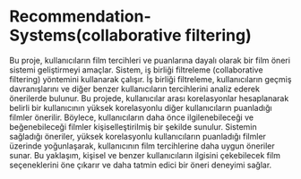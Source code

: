 # Recommendation-Systems(collaborative filtering)

Bu proje, kullanıcıların film tercihleri ve puanlarına dayalı olarak bir film öneri sistemi geliştirmeyi amaçlar. Sistem, iş birliği filtreleme (collaborative filtering) yöntemini kullanarak çalışır. İş birliği filtreleme, kullanıcıların geçmiş davranışlarını ve diğer benzer kullanıcıların tercihlerini analiz ederek önerilerde bulunur. Bu projede, kullanıcılar arası korelasyonlar hesaplanarak belirli bir kullanıcının yüksek korelasyonlu diğer kullanıcıların puanladığı filmler önerilir. Böylece, kullanıcıların daha önce ilgilenebileceği ve beğenebileceği filmler kişiselleştirilmiş bir şekilde sunulur. Sistemin sağladığı öneriler, yüksek korelasyonlu kullanıcıların puanladığı filmler üzerinde yoğunlaşarak, kullanıcının film tercihlerine daha uygun öneriler sunar. Bu yaklaşım, kişisel ve benzer kullanıcıların ilgisini çekebilecek film seçeneklerini öne çıkarır ve daha tatmin edici bir öneri deneyimi sağlar.

